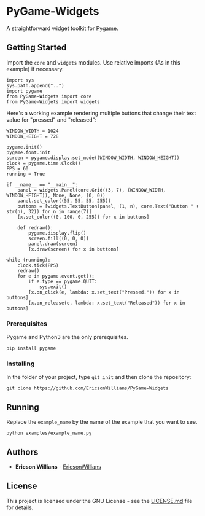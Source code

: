 # PyGame-Widgets

A straightforward widget toolkit for [Pygame](https://www.pygame.org).

## Getting Started

Import the `core` and `widgets` modules. Use relative imports (As in this example) if necessary.
```
import sys
sys.path.append("..")
import pygame
from PyGame-Widgets import core
from PyGame-Widgets import widgets
```

Here's a working example rendering multiple buttons that change their text value for "pressed" and "released":

```
WINDOW_WIDTH = 1024
WINDOW_HEIGHT = 728

pygame.init()
pygame.font.init
screen = pygame.display.set_mode((WINDOW_WIDTH, WINDOW_HEIGHT))
clock = pygame.time.Clock()
FPS = 60
running = True

if __name__ == "__main__":
	panel = widgets.Panel(core.Grid((3, 7), (WINDOW_WIDTH, WINDOW_HEIGHT)), None, None, (0, 0))
	panel.set_color((55, 55, 55, 255))
	buttons = [widgets.TextButton(panel, (1, n), core.Text("Button " + str(n), 32)) for n in range(7)]
	[x.set_color((0, 100, 0, 255)) for x in buttons]

	def redraw():
		pygame.display.flip()
		screen.fill((0, 0, 0))
		panel.draw(screen)
		[x.draw(screen) for x in buttons]

while (running):
	clock.tick(FPS)
	redraw()
	for e in pygame.event.get():
		if e.type == pygame.QUIT:
			sys.exit()
		[x.on_click(e, lambda: x.set_text("Pressed.")) for x in buttons]
		[x.on_release(e, lambda: x.set_text("Released")) for x in buttons]
```

### Prerequisites

Pygame and Python3 are the only prerequisites. 

`pip install pygame`

### Installing

In the folder of your project, type `git init` and then clone the repository:

`git clone https://github.com/EricsonWillians/PyGame-Widgets`

## Running 

Replace the `example_name` by the name of the example that you want to see.

`python examples/example_name.py`

## Authors

* **Ericson Willians** - [EricsonWillians](https://github.com/EricsonWillians)

## License

This project is licensed under the GNU License - see the [LICENSE.md](LICENSE.md) file for details.
